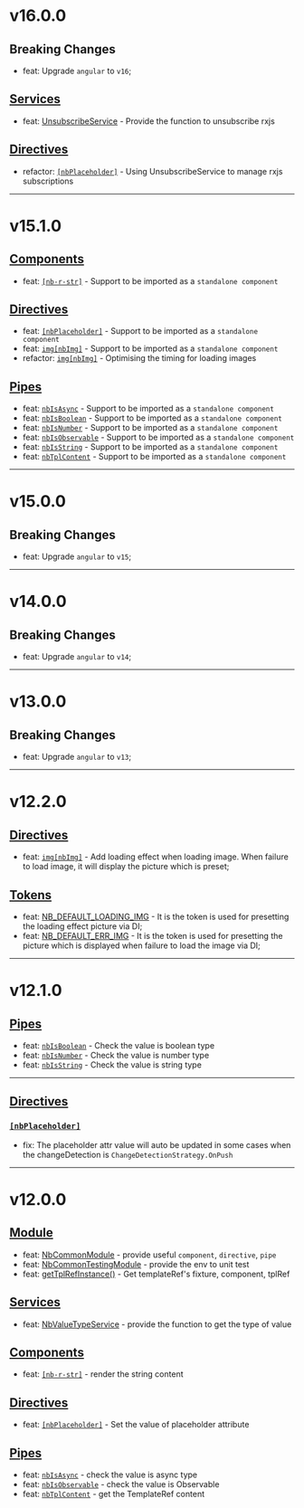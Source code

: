 # v16.0.0
## Breaking Changes
- feat: Upgrade `angular` to `v16`;

## [Services](https://github.com/bigBear713/nb-common/blob/master/projects/nb-common/README.md#Services "Services")
- feat: [UnsubscribeService](https://github.com/bigBear713/nb-common/blob/master/projects/nb-common/README.md#unsubscribeService) - Provide the function to unsubscribe rxjs

## [Directives](https://github.com/bigBear713/nb-common/blob/master/projects/nb-common/README.md#Directives "Directives")
- refactor: [`[nbPlaceholder]`](https://github.com/bigBear713/nb-common/blob/master/projects/nb-common/README.md#nbplaceholder) - Using UnsubscribeService to manage rxjs subscriptions

---

# v15.1.0
## [Components](https://github.com/bigBear713/nb-common/blob/master/projects/nb-common/README.md#Components "Components")
- feat: [`[nb-r-str]`](https://github.com/bigBear713/nb-common/blob/master/projects/nb-common/README.md#nb-r-str) - Support to be imported as a `standalone component`

## [Directives](https://github.com/bigBear713/nb-common/blob/master/projects/nb-common/README.md#Directives "Directives")
- feat: [`[nbPlaceholder]`](https://github.com/bigBear713/nb-common/blob/master/projects/nb-common/README.md#nbplaceholder) - Support to be imported as a `standalone component`
- feat: [`img[nbImg]`](https://github.com/bigBear713/nb-common/blob/master/projects/nb-common/README.md#imgnbimg) - Support to be imported as a `standalone component`
- refactor: [`img[nbImg]`](https://github.com/bigBear713/nb-common/blob/master/projects/nb-common/README.md#imgnbimg) - Optimising the timing for loading images

## [Pipes](https://github.com/bigBear713/nb-common/blob/master/projects/nb-common/README.md#Pipes "Pipes")
- feat: [`nbIsAsync`](https://github.com/bigBear713/nb-common/blob/master/projects/nb-common/README.md#nbisasync-transformvalue-any-value-is-observableany--promiseany) - Support to be imported as a `standalone component`
- feat: [`nbIsBoolean`](https://github.com/bigBear713/nb-common/blob/master/projects/nb-common/README.md#nbisboolean-transformvalue-any-value-is-boolean) - Support to be imported as a `standalone component`
- feat: [`nbIsNumber`](https://github.com/bigBear713/nb-common/blob/master/projects/nb-common/README.md#nbisnumber-transformvalue-any-value-is-number) - Support to be imported as a `standalone component`
- feat: [`nbIsObservable`](https://github.com/bigBear713/nb-common/blob/master/projects/nb-common/README.md#nbisobservable-transformvalue-any-value-is-observableany) - Support to be imported as a `standalone component`
- feat: [`nbIsString`](https://github.com/bigBear713/nb-common/blob/master/projects/nb-common/README.md#nbisstring-transformvalue-any-value-is-string) - Support to be imported as a `standalone component`
- feat: [`nbTplContent`](https://github.com/bigBear713/nb-common/blob/master/projects/nb-common/README.md#nbtplcontent-transformvalue-any-templaterefany--null) - Support to be imported as a `standalone component`

---

# v15.0.0
## Breaking Changes
- feat: Upgrade `angular` to `v15`;

---

# v14.0.0
## Breaking Changes
- feat: Upgrade `angular` to `v14`;

---

# v13.0.0
## Breaking Changes
- feat: Upgrade `angular` to `v13`;

---

# v12.2.0
## [Directives](https://github.com/bigBear713/nb-common/blob/master/projects/nb-common/README.md#Directives "Directives")
- feat: [`img[nbImg]`](https://github.com/bigBear713/nb-common/blob/master/projects/nb-common/README.md#imgnbimg) - Add loading effect when loading image. When failure to load image, it will display the picture which is preset;

## [Tokens](https://github.com/bigBear713/nb-common/blob/master/projects/nb-common/README.md#tokens "Tokens")
- feat: [NB_DEFAULT_LOADING_IMG](https://github.com/bigBear713/nb-common/blob/master/projects/nb-common/README.md#nb_default_loading_img) - It is the token is used for presetting the loading effect picture via DI;
- feat: [NB_DEFAULT_ERR_IMG](https://github.com/bigBear713/nb-common/blob/master/projects/nb-common/README.md#nb_default_err_img) - It is the token is used for presetting the picture which is displayed when failure to load the image via DI;

---

# v12.1.0
## [Pipes](https://github.com/bigBear713/nb-common/blob/master/projects/nb-common/README.md#Pipes "Pipes")
- feat: [`nbIsBoolean`](https://github.com/bigBear713/nb-common/blob/master/projects/nb-common/README.md#nbisboolean-transformvalue-any-value-is-boolean) - Check the value is boolean type
- feat: [`nbIsNumber`](https://github.com/bigBear713/nb-common/blob/master/projects/nb-common/README.md#nbisnumber-transformvalue-any-value-is-number) - Check the value is number type
- feat: [`nbIsString`](https://github.com/bigBear713/nb-common/blob/master/projects/nb-common/README.md#nbisstring-transformvalue-any-value-is-string) - Check the value is string type

---

## [Directives](https://github.com/bigBear713/nb-common/blob/master/projects/nb-common/README.md#Directives "Directives")
### [`[nbPlaceholder]`](https://github.com/bigBear713/nb-common/blob/master/projects/nb-common/README.md#nbplaceholder "nbPlaceholder")
- fix: The placeholder attr value will auto be updated in some cases when the changeDetection is `ChangeDetectionStrategy.OnPush`

---

# v12.0.0
## [Module](https://github.com/bigBear713/nb-common/blob/master/projects/nb-common/README.md#Module "Module")
- feat: [NbCommonModule](https://github.com/bigBear713/nb-common/blob/master/projects/nb-common/README.md#nbcommonmodule) - provide useful `component`, `directive`, `pipe`
- feat: [NbCommonTestingModule](https://github.com/bigBear713/nb-common/blob/master/projects/nb-common/README.md#nbcommontestingmodule) - provide the env to unit test
- feat: [getTplRefInstance()](https://github.com/bigBear713/nb-common/blob/master/projects/nb-common/README.md#function-gettplrefinstancetestbed-testbedstatic-fixturecomponentfixturecomponent-templatereftestingcomponenttplref-templateref) - Get templateRef's fixture, component, tplRef

## [Services](https://github.com/bigBear713/nb-common/blob/master/projects/nb-common/README.md#Services "Services")
- feat: [NbValueTypeService](https://github.com/bigBear713/nb-common/blob/master/projects/nb-common/README.md#nbvaluetypeservice) - provide the function to get the type of value

## [Components](https://github.com/bigBear713/nb-common/blob/master/projects/nb-common/README.md#Components "Components")
- feat: [`[nb-r-str]`](https://github.com/bigBear713/nb-common/blob/master/projects/nb-common/README.md#nb-r-str) - render the string content

## [Directives](https://github.com/bigBear713/nb-common/blob/master/projects/nb-common/README.md#Directives "Directives")
- feat: [`[nbPlaceholder]`](https://github.com/bigBear713/nb-common/blob/master/projects/nb-common/README.md#nbplaceholder) - Set the value of placeholder attribute

## [Pipes](https://github.com/bigBear713/nb-common/blob/master/projects/nb-common/README.md#Pipes "Pipes")
- feat: [`nbIsAsync`](https://github.com/bigBear713/nb-common/blob/master/projects/nb-common/README.md#nbisasync-transformvalue-any-value-is-observableany--promiseany) - check the value is async type
- feat: [`nbIsObservable`](https://github.com/bigBear713/nb-common/blob/master/projects/nb-common/README.md#nbisobservable-transformvalue-any-value-is-observableany) - check the value is Observable
- feat: [`nbTplContent`](https://github.com/bigBear713/nb-common/blob/master/projects/nb-common/README.md#nbtplcontent-transformvalue-any-templaterefany--null) - get the TemplateRef content 